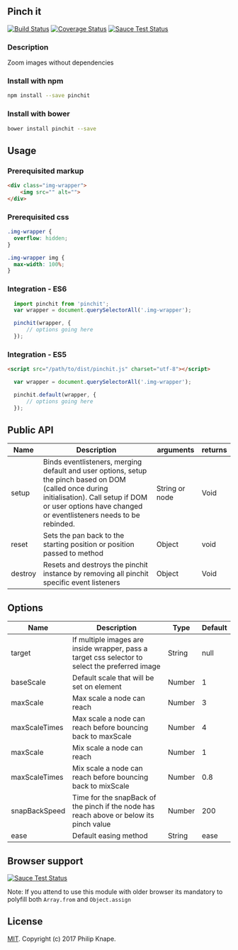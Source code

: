 ## Pinch it

[![Build Status](https://travis-ci.org/houseofradon/pinchit.svg?branch=master)](https://travis-ci.org/Knape/pinchit)
[![Coverage Status](https://coveralls.io/repos/github/houseofradon/pinchit/badge.svg?branch=master)](https://coveralls.io/github/Knape/pinchit?branch=master)
[![Sauce Test Status](https://saucelabs.com/buildstatus/pinchit)](https://saucelabs.com/u/pinchit)

### Description
Zoom images without dependencies

### Install with npm

```bash
npm install --save pinchit
```

### Install with bower

```bash
bower install pinchit --save
```

## Usage

### Prerequisited markup

```html
<div class="img-wrapper">
    <img src="" alt="">
</div>
```

### Prerequisited css

```css
.img-wrapper {
  overflow: hidden;
}

.img-wrapper img {
  max-width: 100%;
}

```

### Integration - ES6

```js
  import pinchit from 'pinchit';
  var wrapper = document.querySelectorAll('.img-wrapper');

  pinchit(wrapper, {
      // options going here
  });
```

### Integration - ES5

```html
<script src="/path/to/dist/pinchit.js" charset="utf-8"></script>
```

```js
  var wrapper = document.querySelectorAll('.img-wrapper');

  pinchit.default(wrapper, {
      // options going here
  });
```


## Public API

|Name|Description|arguments|returns|
|---|---|---|---|
|setup|Binds eventlisteners, merging default and user options, setup the pinch based on DOM (called once during initialisation). Call setup if DOM or user options have changed or eventlisteners needs to be rebinded.|String or node|Void|
|reset|Sets the pan back to the starting position or position passed to method|Object|void|
|destroy|Resets and destroys the pinchit instance by removing all pinchit specific event listeners|Object|Void|

## Options

|Name|Description|Type|Default|
|---|---|---|---|
|target|If multiple images are inside wrapper, pass a target css selector to select the preferred image|String|null|
|baseScale|Default scale that will be set on element|Number|1|
|maxScale|Max scale a node can reach|Number|3|
|maxScaleTimes|Max scale a node can reach before bouncing back to maxScale|Number|4|
|maxScale|Mix scale a node can reach|Number|1|
|maxScaleTimes|Mix scale a node can reach before bouncing back to mixScale|Number|0.8|
|snapBackSpeed|Time for the snapBack of the pinch if the node has reach above or below its pinch value|Number|200|
|ease|Default easing method|String|ease|

## Browser support

[![Sauce Test Status](https://saucelabs.com/browser-matrix/pinchit.svg)](https://saucelabs.com/u/pinchit)

Note: If you attend to use this module with older browser its mandatory to polyfill both `Array.from` and `Object.assign`

## License

[MIT](LICENSE). Copyright (c) 2017 Philip Knape.
